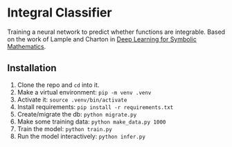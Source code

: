 # Integral Classifier

Training a neural network to predict whether functions are integrable. Based on the work of Lample and Charton in [Deep Learning for Symbolic Mathematics](https://arxiv.org/pdf/1912.01412).

## Installation

1. Clone the repo and `cd` into it.
1. Make a virtual environment: `pip -m venv .venv`
1. Activate it: `source .venv/bin/activate`
1. Install requirements: `pip install -r requirements.txt`
1. Create/migrate the db: `python migrate.py`
1. Make some training data: `python make_data.py 1000`
1. Train the model: `python train.py`
1. Run the model interactively: `python infer.py`